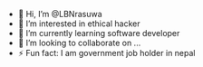 - 👋 Hi, I’m @LBNrasuwa
- 👀 I’m interested in ethical hacker
- 🌱 I’m currently learning software developer
- 💞️ I’m looking to collaborate on ...
- ⚡ Fun fact: I am government job holder in nepal

<!---
LBNrasuwa/LBNrasuwa is a ✨ special ✨ repository because its `README.md` (this file) appears on your GitHub profile.
You can click the Preview link to take a look at your changes.
--->
